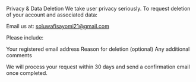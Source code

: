 Privacy & Data Deletion
We take user privacy seriously. To request deletion of your account and associated data:

Email us at: soluwafisayomi21@gmail.com

Please include:

Your registered email address
Reason for deletion (optional)
Any additional comments

We will process your request within 30 days and send a confirmation email once completed.
